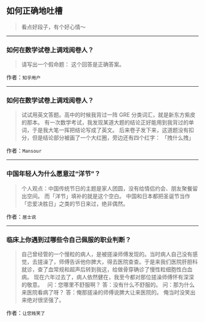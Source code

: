 ## 如何正确地吐槽

> 看点好段子，有个好心情～


 
---

### 如何在数学试卷上调戏阅卷人？

> 请写出一个假命题：
> 这个回答是正确答案。


作者：`知乎用户`

---

### 如何在数学试卷上调戏阅卷人？

> 试试用英文答题。高中的时候我背过一阵 GRE 分类词汇，就是新东方紫皮的那本。
> 有一次数学考试，我发现某道大题的结论正好能用到我背过的单词，于是我大笔一挥把结论写成了英文。
> 后来卷子发下来，这道题没有扣分，但是结论部分被画了一个大红圈，旁边还有四个红字：
> 「拽什么拽」


作者：`Mansour`

---

### 中国年轻人为什么愿意过“洋节”？

> 个人观点：中国传统节日的主题是家人团圆，没有给情侣约会、朋友聚餐留出空间。
> 而「洋节」填补的就是这个空白。
> 中国和日本都把圣诞节当作「恋爱决胜日」之类的节日来过，绝非偶然。


作者：`居士说`

---

### 临床上你遇到过哪些令自己佩服的职业判断？

> 自己曾经管的一个慢粒的病人，是被搓澡师傅发现的。当时病人自己没有感觉，去搓澡了，师傅告诉他你脾大，得去医院查查。于是来我们医院肝胆科就诊，查了血常规和超声后转到我这，给做骨穿确诊了慢性粒细胞性白血病。
> 现在六年过去了，病人依然健在，我至今都对那位搓澡师傅怀有深深的敬意。
>  
> 问：您哪里不舒服啊？
> 答：没有什么不舒服的。
> 问：那为什么来医院看病了呀？
> 答：俺那搓澡的师傅说脾大让来医院的。
> 俺当时没笑出来绝对很坚强了。


作者：`让您贱笑了`